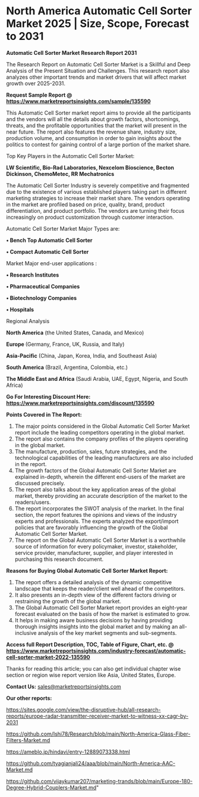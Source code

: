  # North America Automatic Cell Sorter Market 2025 | Size, Scope, Forecast to 2031

<strong>Automatic Cell Sorter Market Research Report 2031</strong>

The Research Report on Automatic Cell Sorter Market is a Skillful and Deep Analysis of the Present Situation and Challenges. This research report also analyzes other important trends and market drivers that will affect market growth over 2025-2031.

<strong>Request Sample Report @ <a href=https://www.marketreportsinsights.com/sample/135590>https://www.marketreportsinsights.com/sample/135590</a></strong>

This Automatic Cell Sorter market report aims to provide all the participants and the vendors will all the details about growth factors, shortcomings, threats, and the profitable opportunities that the market will present in the near future. The report also features the revenue share, industry size, production volume, and consumption in order to gain insights about the politics to contest for gaining control of a large portion of the market share.

Top Key Players in the Automatic Cell Sorter Market:

<strong>LW Scientific, Bio-Rad Laboratories, Nexcelom Bioscience, Becton Dickinson, ChemoMetec, RR Mechatronics</strong>

The Automatic Cell Sorter Industry is severely competitive and fragmented due to the existence of various established players taking part in different marketing strategies to increase their market share. The vendors operating in the market are profiled based on price, quality, brand, product differentiation, and product portfolio. The vendors are turning their focus increasingly on product customization through customer interaction.

Automatic Cell Sorter Market Major Types are:

<strong>• Bench Top Automatic Cell Sorter

• Compact Automatic Cell Sorter</strong>

Market Major end-user applications :

<strong>• Research Institutes

• Pharmaceutical Companies

• Biotechnology Companies

• Hospitals</strong>

Regional Analysis

</u><strong><b>North America</b></strong> (the United States, Canada, and Mexico)

<strong><b>Europe </b></strong>(Germany, France, UK, Russia, and Italy)

<strong><b>Asia-Pacific</b></strong> (China, Japan, Korea, India, and Southeast Asia)

<strong><b>South America</b></strong> (Brazil, Argentina, Colombia, etc.)

<strong><b>The Middle East and Africa</b></strong> (Saudi Arabia, UAE, Egypt, Nigeria, and South Africa)

<strong>Go For Interesting Discount Here: <a href=https://www.marketreportsinsights.com/discount/135590>https://www.marketreportsinsights.com/discount/135590</a></strong>

<strong>Points Covered in The Report:</strong>
<ol>
  <li>The major points considered in the Global Automatic Cell Sorter Market report include the leading competitors operating in the global market.</li>
  <li>The report also contains the company profiles of the players operating in the global market.</li>
  <li>The manufacture, production, sales, future strategies, and the technological capabilities of the leading manufacturers are also included in the report.</li>
  <li>The growth factors of the Global Automatic Cell Sorter Market are explained in-depth, wherein the different end-users of the market are discussed precisely.</li>
  <li>The report also talks about the key application areas of the global market, thereby providing an accurate description of the market to the readers/users.</li>
  <li>The report incorporates the SWOT analysis of the market. In the final section, the report features the opinions and views of the industry experts and professionals. The experts analyzed the export/import policies that are favorably influencing the growth of the Global Automatic Cell Sorter Market.</li>
  <li>The report on the Global Automatic Cell Sorter Market is a worthwhile source of information for every policymaker, investor, stakeholder, service provider, manufacturer, supplier, and player interested in purchasing this research document.</li>
</ol>
<strong>Reasons for Buying Global Automatic Cell Sorter Market Report:</strong>

<ol>
  <li>The report offers a detailed analysis of the dynamic competitive landscape that keeps the reader/client well ahead of the competitors.</li>
  <li>It also presents an in-depth view of the different factors driving or restraining the growth of the global market.</li>
  <li>The Global Automatic Cell Sorter Market report provides an eight-year forecast evaluated on the basis of how the market is estimated to grow.</li>
  <li>It helps in making aware business decisions by having providing thorough insights insights into the global market and by making an all-inclusive analysis of the key market segments and sub-segments.</li>
</ol>
<strong>Access full Report Description, TOC, Table of Figure, Chart, etc. @ <a href=https://www.marketreportsinsights.com/industry-forecast/automatic-cell-sorter-market-2022-135590>https://www.marketreportsinsights.com/industry-forecast/automatic-cell-sorter-market-2022-135590</a></strong>


Thanks for reading this article; you can also get individual chapter wise section or region wise report version like Asia, United States, Europe.

<strong>Contact Us:</strong>
sales@marketreportsinsights.com

<strong>Our other reports:</strong>

<a href=https://sites.google.com/view/the-disruptive-hub/all-research-reports/europe-radar-transmitter-receiver-market-to-witness-xx-cagr-by-2031>https://sites.google.com/view/the-disruptive-hub/all-research-reports/europe-radar-transmitter-receiver-market-to-witness-xx-cagr-by-2031</a>

<a href=https://github.com/Ishi78/Research/blob/main/North-America-Glass-Fiber-Filters-Market.md>https://github.com/Ishi78/Research/blob/main/North-America-Glass-Fiber-Filters-Market.md</a>

<a href=https://ameblo.jp/hindavi/entry-12889073338.html>https://ameblo.jp/hindavi/entry-12889073338.html</a>

<a href=https://github.com/tyagianjali24/aaa/blob/main/North-America-AAC-Market.md>https://github.com/tyagianjali24/aaa/blob/main/North-America-AAC-Market.md</a>

<a href=https://github.com/vijaykumar207/marketing-trands/blob/main/Europe-180-Degree-Hybrid-Couplers-Market.md>https://github.com/vijaykumar207/marketing-trands/blob/main/Europe-180-Degree-Hybrid-Couplers-Market.md</a>"
